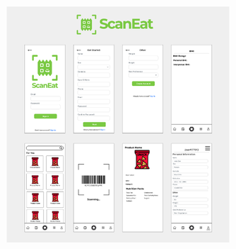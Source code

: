 <img src="https://github.com/ScanEat-team/.github/blob/6ef29165b6c5eeaf627ab21475292c2ea1696093/assets/UI.png">
